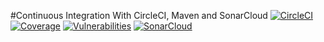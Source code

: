 #Continuous Integration With CircleCI, Maven and SonarCloud
[![CircleCI](https://circleci.com/gh/raedbahri66/recipe_project/tree/master.svg?style=svg)](https://circleci.com/gh/raedbahri66/recipe_project/tree/master)
[![Coverage](https://sonarcloud.io/api/project_badges/measure?project=raedbahri66_recipe_project&metric=coverage)](https://sonarcloud.io/dashboard?id=raedbahri66_recipe_project)
[![Vulnerabilities](https://sonarcloud.io/api/project_badges/measure?project=raedbahri66_recipe_project&metric=vulnerabilities)](https://sonarcloud.io/dashboard?id=raedbahri66_recipe_project)
[![SonarCloud](https://sonarcloud.io/images/project_badges/sonarcloud-white.svg)](https://sonarcloud.io/dashboard?id=raedbahri66_recipe_project)
